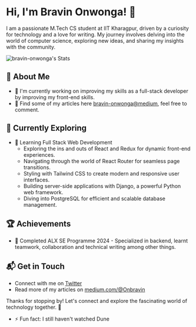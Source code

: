 # Hi, I'm Bravin Onwonga! 👋

I am a passionate M.Tech CS student at IIT Kharagpur, driven by a curiosity for technology and a love for writing. My journey involves delving into the world of computer science, exploring new ideas, and sharing my insights with the community.

![bravin-onwonga's Stats](https://github-readme-stats.vercel.app/api?username=bravin-onwonga&theme=vue-dark&show_icons=true&hide_border=true&count_private=true)

## 🚀 About Me

- 🔭 I'm currently working on improving my skills as a full-stack developer by improving my front-end skills.
- 📝 Find some of my articles here [bravin-onwonga@medium](https://medium.com/@onbravin), feel free to comment.

## 🌱 Currently Exploring

- 🚀 Learning Full Stack Web Development
  - Exploring the ins and outs of React and Redux for dynamic front-end experiences.
  - Navigating through the world of React Router for seamless page transitions.
  - Styling with Tailwind CSS to create modern and responsive user interfaces.
  - Building server-side applications with Django, a powerful Python web framework.
  - Diving into PostgreSQL for efficient and scalable database management.

 ## 🏆 Achievements

- 🌟 Completed ALX SE Programme 2024 - Specialized in backend, learnt teamwork, collaboration and technical writing among other things.


## 📬 Get in Touch

- Connect with me on [Twitter](https://twitter.com/OnwongaBravin)
- Read more of my articles on [medium.com/@Onbravin](https://medium.com/@onbravin)

Thanks for stopping by! Let's connect and explore the fascinating world of technology together. 🚀

- ⚡ Fun fact: I still haven't watched Dune

